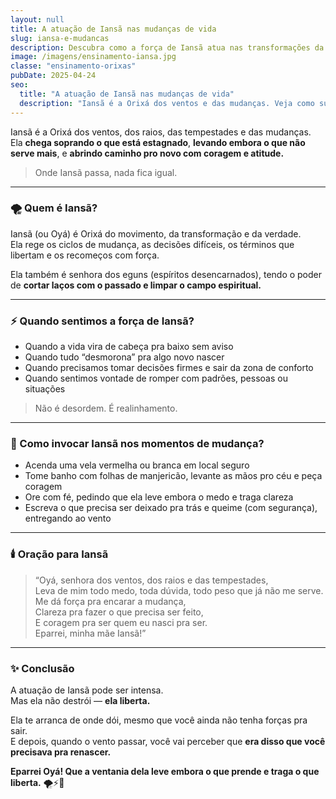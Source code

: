 ```yaml
---
layout: null
title: A atuação de Iansã nas mudanças de vida
slug: iansa-e-mudancas
description: Descubra como a força de Iansã atua nas transformações da vida, ajudando a cortar o passado e abrir novos caminhos com coragem.
image: /imagens/ensinamento-iansa.jpg
classe: "ensinamento-orixas"
pubDate: 2025-04-24
seo:
  title: "A atuação de Iansã nas mudanças de vida"
  description: "Iansã é a Orixá dos ventos e das mudanças. Veja como sua energia atua nos momentos de transformação e renascimento."
---
```

Iansã é a Orixá dos ventos, dos raios, das tempestades e das mudanças.  
Ela **chega soprando o que está estagnado**, **levando embora o que não serve mais**, e **abrindo caminho pro novo com coragem e atitude.**

> Onde Iansã passa, nada fica igual.

---

### 🌪️ Quem é Iansã?

Iansã (ou Oyá) é Orixá do movimento, da transformação e da verdade.  
Ela rege os ciclos de mudança, as decisões difíceis, os términos que libertam e os recomeços com força.

Ela também é senhora dos eguns (espíritos desencarnados), tendo o poder de **cortar laços com o passado e limpar o campo espiritual.**

---

### ⚡ Quando sentimos a força de Iansã?

- Quando a vida vira de cabeça pra baixo sem aviso  
- Quando tudo “desmorona” pra algo novo nascer  
- Quando precisamos tomar decisões firmes e sair da zona de conforto  
- Quando sentimos vontade de romper com padrões, pessoas ou situações

> Não é desordem. É realinhamento.

---

### 🌿 Como invocar Iansã nos momentos de mudança?

- Acenda uma vela vermelha ou branca em local seguro  
- Tome banho com folhas de manjericão, levante as mãos pro céu e peça coragem  
- Ore com fé, pedindo que ela leve embora o medo e traga clareza  
- Escreva o que precisa ser deixado pra trás e queime (com segurança), entregando ao vento

---

### 🕯️ Oração para Iansã

> “Oyá, senhora dos ventos, dos raios e das tempestades,  
> Leva de mim todo medo, toda dúvida, todo peso que já não me serve.  
> Me dá força pra encarar a mudança,  
> Clareza pra fazer o que precisa ser feito,  
> E coragem pra ser quem eu nasci pra ser.  
> Eparrei, minha mãe Iansã!”

---

### ✨ Conclusão

A atuação de Iansã pode ser intensa.  
Mas ela não destrói — **ela liberta.**

Ela te arranca de onde dói, mesmo que você ainda não tenha forças pra sair.  
E depois, quando o vento passar, você vai perceber que **era disso que você precisava pra renascer.**

**Eparrei Oyá! Que a ventania dela leve embora o que prende e traga o que liberta.** 🌪️⚡🌿
